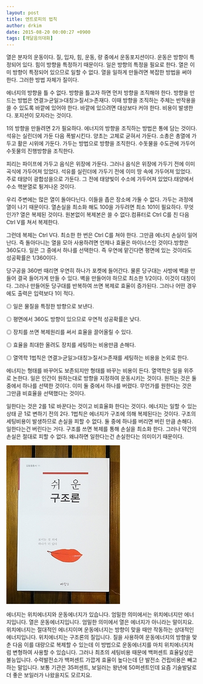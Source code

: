 ```yaml
---
layout: post
title: 엔트로피의 법칙
author: drkim
date: 2015-08-20 00:00:27 +0900
tags: [깨달음의대화]
---
```

열은 분자의 운동이다. 질, 입자, 힘, 운동, 량 중에서 운동포지션이다. 운동은 방향이 특정되어 있다. 힘이 방향을 특정하기 때문이다. 일은 방향의 특정을 필요로 한다. 열은 이미 방향이 특정되어 있으므로 일할 수 없다. 열을 일하게 만들려면 복잡한 방법을 써야 한다. 그러한 방법 자체가 질이다. 

  


에너지의 방향을 틀 수 없다. 방향을 틀고자 하면 먼저 방향을 조직해야 한다. 방향을 만드는 방법은 연결≫균일≫대칭≫질서≫존재다. 이때 방향을 조직하는 주체는 반작용을 쓸 수 있도록 바깥에 있어야 한다. 바깥에 있으려면 대상보다 커야 한다. 비용이 발생한다. 포지션이 모자라는 것이다. 

  


1의 방향을 만들려면 2가 필요하다. 에너지의 방향을 조직하는 방법은 통에 담는 것이다. 석유는 실린더에 가둔 다음 폭발시킨다. 양초는 고체로 굳혀서 가둔다. 소총은 총열에 가두고 활은 시위에 가둔다. 가두는 방법으로 방향을 조직한다. 수돗물을 수도관에 가두어 수돗물의 진행방향을 조직한다. 

  


피리는 파이프에 가두고 음식은 위장에 가둔다. 그러나 음식은 위장에 가두기 전에 이미 곡식에 가두어져 있었다. 석유를 실린더에 가두기 전에 이미 땅 속에 가두어져 있었다. 주로 태양이 광합성을으로 가둔다. 그 전에 태양빛이 수소에 가두어져 있었다.태양에서 수소 핵분열로 튕겨나온 것이다.

  


우리 주변에는 많은 열이 돌아다닌다. 이들을 좁은 장소에 가둘 수 없다. 가두는 과정에 열이 나기 때문이다. 열손실을 최소화 해도 100을 가두려면 최소 101이 필요하다. 무엇인가? 열은 복제된 것이다. 원본없이 복제본은 쓸 수 없다.컴퓨터로 Ctrl C를 친 다음 Ctrl V를 쳐서 복제한다.

  


그런데 복제는 Ctrl V다. 최소한 한 번은 Ctrl C를 쳐야 한다. 그만큼 에너지 손실이 일어난다. 즉 돌아다니는 열을 모아 사용하려면 언제나 효율은 마이너스인 것이다.방향은 360도다. 일은 그 중에서 하나를 선택한다. 즉 우연에 맡긴다면 평면에 있는 것이라도 성공확률은 1/360이다.

  


당구공을 360번 때리면 우연히 하나가 포켓에 들어간다. 물론 당구대는 사방에 벽을 만들어 결국 들어가게 만들 수 있다. 벽을 만들어야 하므로 최소한 1/2이다. 이것이 대칭이다. 그러나 만들어둔 당구대를 반복하여 쓰면 복제로 효율이 증가된다. 그러나 어떤 경우에도 출력은 입력보다 1이 적다.

  


◎ 일은 물질을 특정한 방향으로 보낸다.

◎ 평면에서 360도 방향이 있으므로 우연적 성공확률은 낮다.

◎ 장치를 쓰면 복제원리를 써서 효율을 끌어올릴 수 있다.

◎ 효율을 최대한 올려도 장치를 세팅하는 비용만큼 손해다.

◎ 열역학 1법칙은 연결≫균일≫대칭≫질서≫존재를 세팅하는 비용을 논외로 한다.

  


에너지는 형태를 바꾸어도 보존되지만 형태를 바꾸는 비용이 든다. 열역학은 일을 위주로 논한다. 일은 인간이 원하는대로 방향을 지정하여 운동시키는 것이다. 원하는 것은 둘 중에서 하나를 선택한 것이다. 이미 둘 중에서 하나를 버렸다. 무언가를 원한다는 것은 그만큼 비효율을 선택했다는 것이다.  


  


일한다는 것은 2를 1로 바꾼다는 것이고 비효율화 한다는 것이다. 에너지는 일할 수 있는 상태 곧 1로 변하기 전의 2다. 1법칙은 에너지가 구조에 의해 복제된다는 것이다. 구조의 세팅비용이 발생하므로 손실을 피할 수 없다. 둘 중에 하나를 버리면 버린 만큼 손해다. 일한다는건 버린다는 거다. 구조를 쓰면 복제를 통해 손실을 최소화 한다. 그러나 약간의 손실은 절대로 피할 수 없다. 왜냐하면 일한다는건 손실한다는 의미이기 때문이다.

  


  


![](/files/attach/images/198/090/614/DSC01488.JPG)

  


에너지는 위치에너지와 운동에너지가 있습니다. 엄밀한 의미에서는 위치에너지만 에너지입니다. 열은 운동에너지입니다. 엄밀한 의미에서 열은 에너지가 아니라는 말이지요. 위치에너지는 절대적인 에너지이며 운동에너지는 방향이 맞을 때만 작동하는 상대적인 에너지입니다. 위치에너지는 구조론의 질입니다. 질을 사용하여 운동에너지의 방향을 맞춘 다음 이를 대량으로 복제할 수 있는데 이 방법으로 운동에너지를 마치 위치에너지처럼 변형하여 사용할 수 있습니다. 그러나 최초의 세팅비용 때문에 백퍼센트 효율달성은 불능입니다. 수력발전소가 백퍼센트 가깝게 효율이 높다는데 단 발전소 건립비용은 빼고 하는 말입니다. 보통 기관은 35퍼센트, 보일러는 왕년에 50퍼센트인데 요즘 기술발달로 더 좋은 보일러가 나왔을지도 모르지요.